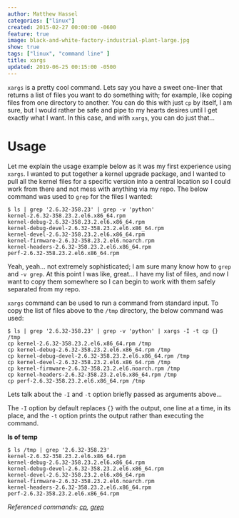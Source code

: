 ```yaml
---
author: Matthew Hassel
categories: ["linux"]
created: 2015-02-27 00:00:00 -0600
feature: true
image: black-and-white-factory-industrial-plant-large.jpg
show: true
tags: ["linux", "command line" ]
title: xargs
updated: 2019-06-25 00:15:00 -0500
---
```

`xargs` is a pretty cool command. Lets say you have a sweet one-liner that returns a list of files you want to do
something with; for example, like coping files from one directory to another. You can do this with just `cp` by itself, I am sure, but I would
rather be safe and pipe to my hearts desires until I get exactly what I want. In this case, and with `xargs`, you can
do just that...
<!--more-->

#  Usage

Let me explain the usage example below as it was my first experience using `xargs`. I wanted to put together a kernel
upgrade package, and I wanted to pull all the kernel files for a specific version into a central location so I could
work from there and not mess with anything via my repo. The below command was used to `grep` for the files I wanted:

```shell
$ ls | grep '2.6.32-358.23' | grep -v 'python'
kernel-2.6.32-358.23.2.el6.x86_64.rpm
kernel-debug-2.6.32-358.23.2.el6.x86_64.rpm
kernel-debug-devel-2.6.32-358.23.2.el6.x86_64.rpm
kernel-devel-2.6.32-358.23.2.el6.x86_64.rpm
kernel-firmware-2.6.32-358.23.2.el6.noarch.rpm
kernel-headers-2.6.32-358.23.2.el6.x86_64.rpm
perf-2.6.32-358.23.2.el6.x86_64.rpm
```

Yeah, yeah... not extremely sophisticated; I am sure many know how to `grep` and `-v grep`. At this point I was
like, great... I have my list of files, and now I want to copy them somewhere so I can begin to work with them safely
separated from my repo.

`xargs` command can be used to run a command from standard input. To copy the list of files above to the `/tmp`
directory, the below command was used:

```shell
$ ls | grep '2.6.32-358.23' | grep -v 'python' | xargs -I -t cp {} /tmp
cp kernel-2.6.32-358.23.2.el6.x86_64.rpm /tmp
cp kernel-debug-2.6.32-358.23.2.el6.x86_64.rpm /tmp
cp kernel-debug-devel-2.6.32-358.23.2.el6.x86_64.rpm /tmp
cp kernel-devel-2.6.32-358.23.2.el6.x86_64.rpm /tmp
cp kernel-firmware-2.6.32-358.23.2.el6.noarch.rpm /tmp
cp kernel-headers-2.6.32-358.23.2.el6.x86_64.rpm /tmp
cp perf-2.6.32-358.23.2.el6.x86_64.rpm /tmp
```

Lets talk about the `-I` and `-t` option briefly passed as arguments above...

The `-I` option by default replaces `{}` with the output, one line at a time, in its place, and the `-t` option prints
the output rather than executing the command.

**ls of temp**

```shell
$ ls /tmp | grep '2.6.32-358.23'
kernel-2.6.32-358.23.2.el6.x86_64.rpm
kernel-debug-2.6.32-358.23.2.el6.x86_64.rpm
kernel-debug-devel-2.6.32-358.23.2.el6.x86_64.rpm
kernel-devel-2.6.32-358.23.2.el6.x86_64.rpm
kernel-firmware-2.6.32-358.23.2.el6.noarch.rpm
kernel-headers-2.6.32-358.23.2.el6.x86_64.rpm
perf-2.6.32-358.23.2.el6.x86_64.rpm
```

_Referenced commands: [cp](/wiki/cp), [grep](/wiki/grep)_

